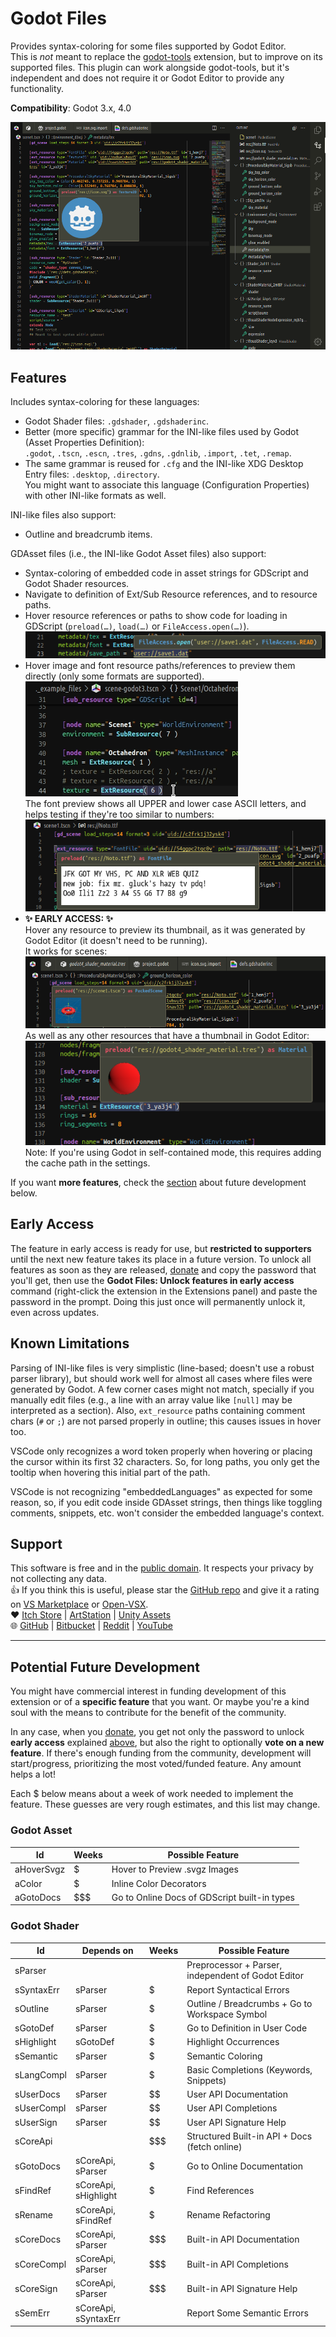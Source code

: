 # Godot Files

Provides syntax-coloring for some files supported by Godot Editor.  
This is *not* meant to replace the [godot-tools] extension, but to improve on its supported files. This plugin can work alongside godot-tools, but it's independent and does not require it or Godot Editor to provide any functionality.

[godot-tools]: https://github.com/godotengine/godot-vscode-plugin

**Compatibility**: Godot 3.x, 4.0

![Screenshot of godot-files extension for VSCode on a tscn file, showing syntax-coloring, outline and hover preview feature](./docs/showcase-gdasset.webp)

## Features

Includes syntax-coloring for these languages:

- Godot Shader files: `.gdshader`, `.gdshaderinc`.
- Better (more specific) grammar for the INI-like files used by Godot (Asset Properties Definition):  
  `.godot`, `.tscn`, `.escn`, `.tres`, `.gdns`, `.gdnlib`, `.import`, `.tet`, `.remap`.
- The same grammar is reused for `.cfg` and the INI-like XDG Desktop Entry files: `.desktop`, `.directory`.  
  You might want to associate this language (Configuration Properties) with other INI-like formats as well.

INI-like files also support:

- Outline and breadcrumb items.

GDAsset files (i.e., the INI-like Godot Asset files) also support:

- Syntax-coloring of embedded code in asset strings for GDScript and Godot Shader resources.
- Navigate to definition of Ext/Sub Resource references, and to resource paths.
- Hover resource references or paths to show code for loading in GDScript (`preload(…)`, `load(…)` or `FileAccess.open(…)`).  
  ![Showcasing code for loading when previewing user path](./docs/showcase-user-path-load.webp)
- Hover image and font resource paths/references to preview them directly (only some formats are supported).  
  ![Showcasing image preview](./docs/showcase-image-preview.png)  
  The font preview shows all UPPER and lower case ASCII letters, and helps testing if they're too similar to numbers:  
  ![Showcasing font preview](./docs/showcase-font-preview.webp)
- **✨ EARLY ACCESS: ✨**  
  Hover any resource to preview its thumbnail, as it was generated by Godot Editor (it doesn't need to be running).  
  It works for scenes:  
  ![Showcasing thumbnail preview of a scene](./docs/showcase-scene-thumb.webp)  
  As well as any other resources that have a thumbnail in Godot Editor:  
  ![Showcasing thumbnail preview of a material resource](./docs/showcase-material-thumb.webp)  
  Note: If you're using Godot in self-contained mode, this requires adding the cache path in the settings.

If you want **more features**, check the [section](#potential-future-development) about future development below.

## Early Access

The feature in early access is ready for use, but **restricted to supporters** until the next new feature takes its place in a future version. To unlock all features as soon as they are released, [donate] and copy the password that you'll get, then use the **Godot Files: Unlock features in early access** command (right-click the extension in the Extensions panel) and paste the password in the prompt. Doing this just once will permanently unlock it, even across updates.

## Known Limitations

Parsing of INI-like files is very simplistic (line-based; doesn't use a robust parser library), but should work well for almost all cases where files were generated by Godot. A few corner cases might not match, specially if you manually edit files (e.g., a line with an array value like `[null]` may be interpreted as a section). Also, `ext_resource` paths containing comment chars (`#` or `;`) are not parsed properly in outline; this causes issues in hover too.

VSCode only recognizes a word token properly when hovering or placing the cursor within its first 32 characters. So, for long paths, you only get the tooltip when hovering this initial part of the path.

VSCode is not recognizing "embeddedLanguages" as expected for some reason, so, if you edit code inside GDAsset strings, then things like toggling comments, snippets, etc. won't consider the embedded language's context.

## Support

This software is free and in the [public domain]. It respects your privacy by not collecting any data.  
👍 If you think this is useful, please star the [GitHub repo] and give it a rating on [VS Marketplace] or [Open-VSX].  
❤️ [Itch Store] | [ArtStation] | [Unity Assets]  
🌐 [GitHub] | [Bitbucket] | [Reddit] | [YouTube]

[donate]: https://alfish.itch.io/godot-files-vscode
[public domain]: https://unlicense.org/
[GitHub repo]: https://github.com/AlfishSoftware/godot-files-vscode
[VS Marketplace]: https://marketplace.visualstudio.com/items?itemName=alfish.godot-files
[Open-VSX]: https://open-vsx.org/extension/alfish/godot-files
[Itch Store]: https://alfish.itch.io/
[ArtStation]: https://www.artstation.com/a/26333626
[Unity Assets]: https://assetstore.unity.com/publishers/30331
[GitHub]: https://github.com/AlfishSoftware
[Bitbucket]: https://bitbucket.org/alfish/workspace/repositories
[Reddit]: https://www.reddit.com/user/AlfishSoftware/
[YouTube]: https://www.youtube.com/channel/UCMaO6Qb1IcyEBo7AcMlQ78g

---

## Potential Future Development

You might have commercial interest in funding development of this extension or of a **specific feature** that you want. Or maybe you're a kind soul with the means to contribute for the benefit of the community.

In any case, when you [donate], you get not only the password to unlock **early access** explained [above](#early-access), but also the right to optionally **vote on a new feature**. If there's enough funding from the community, development will start/progress, prioritizing the most voted/funded feature. Any amount helps a lot!

Each $ below means about a week of work needed to implement the feature. These guesses are very rough estimates, and this list may change.

### Godot Asset

Id | Weeks | Possible Feature
-|-|-
aHoverSvgz | $ | Hover to Preview .svgz Images
aColor | $ | Inline Color Decorators
aGotoDocs | $$$ | Go to Online Docs of GDScript built-in types

### Godot Shader

Id | Depends on | Weeks | Possible Feature
-|-|-|-
sParser | | $$$$$$$$ | Preprocessor + Parser, independent of Godot Editor
sSyntaxErr | sParser | $ | Report Syntactical Errors
sOutline | sParser | $ | Outline / Breadcrumbs + Go to Workspace Symbol
sGotoDef | sParser | $ | Go to Definition in User Code
sHighlight | sGotoDef | $ | Highlight Occurrences
sSemantic | sParser | $ | Semantic Coloring
sLangCompl | sParser | $ | Basic Completions (Keywords, Snippets)
sUserDocs | sParser | $$ | User API Documentation
sUserCompl | sParser | $$ | User API Completions
sUserSign | sParser | $$ | User API Signature Help
sCoreApi | | $$$ | Structured Built-in API + Docs (fetch online)
sGotoDocs | sCoreApi, sParser | $ | Go to Online Documentation
sFindRef | sCoreApi, sHighlight | $ | Find References
sRename | sCoreApi, sFindRef | $ | Rename Refactoring
sCoreDocs | sCoreApi, sParser | $$$ | Built-in API Documentation
sCoreCompl | sCoreApi, sParser | $$$ | Built-in API Completions
sCoreSign | sCoreApi, sParser | $$$ | Built-in API Signature Help
sSemErr | sCoreApi, sSyntaxErr | $$$$ | Report Some Semantic Errors

<!-- No plans for: sFixErr, sCodeLens, sColor, sFormatFile, sFormatSel, sFormatAuto -->
